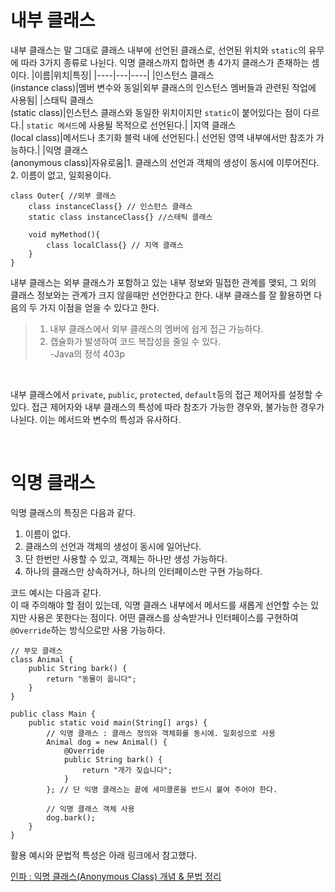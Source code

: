 # 내부 클래스
내부 클래스는 말 그대로 클래스 내부에 선언된 클래스로, 선언된 위치와 `static`의 유무에 따라 3가지 종류로 나뉜다. 익명 클래스까지 합하면 총 4가지 클래스가 존재하는 셈이다.
|이름|위치|특징|
|----|---|----|
|인스턴스 클래스</br>(instance class)|멤버 변수와 동일|외부 클래스의 인스턴스 멤버들과 관련된 작업에 사용됨|
|스태틱 클래스</br>(static class)|인스턴스 클래스와 동일한 위치이지만 `static`이 붙어있다는 점이 다르다.| `static 메서드`에 사용될 목적으로 선언된다.|
|지역 클래스</br>(local class)|메서드나 초기화 블럭 내에 선언된다.| 선언된 영역 내부에서만 참조가 가능하다.|
|익명 클래스</br>(anonymous class)|자유로움|1. 클래스의 선언과 객체의 생성이 동시에 이루어진다.</br>2. 이름이 없고, 일회용이다.
```
class Outer{ //외부 클래스
    class instanceClass{} // 인스턴스 클래스
    static class instanceClass{} //스태틱 클래스
    
    void myMethod(){
        class localClass{} // 지역 클래스
    }
}

```

내부 클래스는 외부 클래스가 포함하고 있는 내부 정보와 밀접한 관계를 맺되, 그 외의 클래스 정보와는 관계가 크지 않을때만 선언한다고 한다. 내부 클래스를 잘 활용하면 다음의 두 가지 이점을 얻을 수 있다고 한다.</br>

>1. 내부 클래스에서 외부 클래스의 멤버에 쉽게 접근 가능하다.
>2. 캡슐화가 발생하여 코드 복잡성을 줄일 수 있다.</br>
>-Java의 정석 403p

</br>

내부 클래스에서 `private`, `public`, `protected`, `default`등의 접근 제어자를 설정할 수 있다. 접근 제어자와 내부 클래스의 특성에 따라 참조가 가능한 경우와, 불가능한 경우가 나뉜다. 이는 메서드와 변수의 특성과 유사하다.

</br>

# 익명 클래스
익명 클래스의 특징은 다음과 같다.</br>

1. 이름이 없다.
2. 클래스의 선언과 객체의 생성이 동시에 일어난다.
3. 단 한번만 사용할 수 있고, 객체는 하나만 생성 가능하다.
4. 하나의 클래스만 상속하거나, 하나의 인터페이스만 구현 가능하다.

코드 예시는 다음과 같다.</br>
이 때 주의해야 할 점이 있는데, 익명 클래스 내부에서 메서드를 새롭게 선언할 수는 있지만 사용은 못한다는 점이다. 어떤 클래스를 상속받거나 인터페이스를 구현하여 `@Override`하는 방식으로만 사용 가능하다.
```
// 부모 클래스
class Animal {
    public String bark() {
        return "동물이 웁니다";
    }
}

public class Main {
    public static void main(String[] args) {
        // 익명 클래스 : 클래스 정의와 객체화를 동시에. 일회성으로 사용
        Animal dog = new Animal() {
        	@Override
            public String bark() {
                return "개가 짖습니다";
            }
        }; // 단 익명 클래스는 끝에 세미콜론을 반드시 붙여 주어야 한다.
        	
        // 익명 클래스 객체 사용
        dog.bark();
    }
}
```

활용 예시와 문법적 특성은 아래 링크에서 참고했다.

[인파 : 익명 클래스(Anonymous Class) 개념 & 문법 정리](https://inpa.tistory.com/entry/JAVA-%E2%98%95-%EC%9D%B5%EB%AA%85-%ED%81%B4%EB%9E%98%EC%8A%A4Anonymous-Class-%EC%82%AC%EC%9A%A9%EB%B2%95-%EB%A7%88%EC%8A%A4%ED%84%B0%ED%95%98%EA%B8%B0)